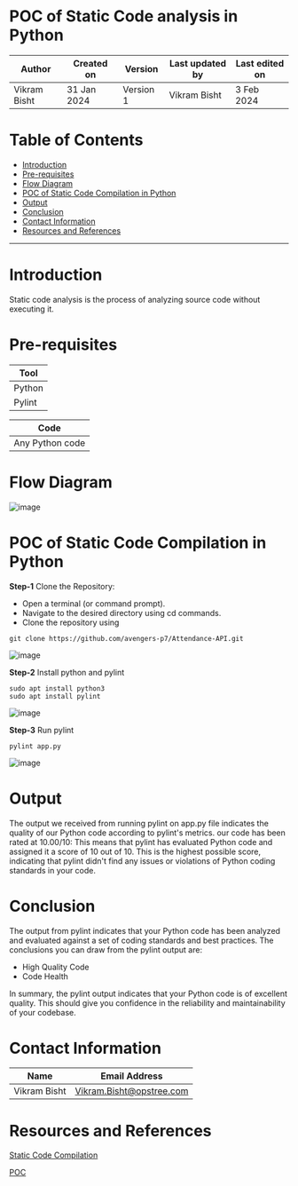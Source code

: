 # POC of Static Code analysis in Python

|   Author        |  Created on   |  Version   | Last updated by  | Last edited on |
| --------------- | --------------| -----------|----------------- | -------------- |
| Vikram Bisht    |  31 Jan 2024  |  Version 1 | Vikram Bisht     | 3 Feb  2024    |

# Table of Contents
- [Introduction](#Introduction)
- [Pre-requisites](#pre-requisites)
- [Flow Diagram](#flow-diagram)
- [POC of Static Code Compilation in Python](#POC-of-Static-Code-Compilation-in-Python)
- [Output](#Output)
- [Conclusion](#conclusion)
- [Contact Information](#contact-information)
- [Resources and References](#resources-and-references)
***

# Introduction
Static code analysis is the process of analyzing source code without executing it. 

# Pre-requisites

| **Tool**   |    
| --------   | 
|  Python    | 
|  Pylint    |

| **Code**               |
| --------               | 
|  Any Python code       |

# Flow Diagram
![image](https://github.com/avengers-p7/Documentation/assets/79625874/719436d6-e814-494e-aed1-138734eccebe)


# POC of Static Code Compilation in Python

**Step-1** Clone the Repository:
- Open a terminal (or command prompt).
- Navigate to the desired directory using cd commands.
- Clone the repository using 

``` shell 
git clone https://github.com/avengers-p7/Attendance-API.git
```
![image](https://github.com/avengers-p7/Documentation/assets/79625874/f841215a-499d-4c7a-b629-fc4a8237572a)


**Step-2** Install python and pylint
``` shell 
sudo apt install python3
sudo apt install pylint
```      
![image](https://github.com/avengers-p7/Documentation/assets/79625874/7485e84c-3fc9-467b-a260-62462f4ed399)

**Step-3** Run pylint
``` shell 
pylint app.py
```      
![image](https://github.com/avengers-p7/Documentation/assets/79625874/87386afe-5989-4b36-9d05-3fbc2e977ec0)

# Output
The output we received from running pylint on app.py file indicates the quality of our Python code according to pylint's metrics.
our code has been rated at 10.00/10: This means that pylint has evaluated Python code and assigned it a score of 10 out of 10. This is the highest possible score, indicating that pylint didn't find any issues or violations of Python coding standards in your code.

# Conclusion

The output from pylint indicates that your Python code has been analyzed and evaluated against a set of coding standards and best practices. The conclusions you can draw from the pylint output are:
* High Quality Code
* Code Health

In summary, the pylint output indicates that your Python code is of excellent quality.  This should give you confidence in the reliability and maintainability of your codebase.

# Contact Information

|  Name                     |        	Email Address           |
| ------------              | --------------------------------|
| Vikram Bisht              |  Vikram.Bisht@opstree.com       |  

# Resources and References
[Static Code Compilation](https://github.com/avengers-p7/Documentation/blob/main/Application_CI/Design/04-%20Python%20CI%20Checks/Static%20code%20analysis(Python%20CI%20Checks).md) 

[POC](https://towardsdatascience.com/check-the-quality-of-your-code-with-pylint-f5d829bb441d)
